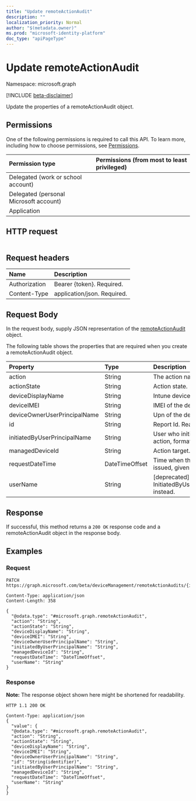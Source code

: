 ```yaml
---
title: "Update remoteActionAudit"
description: ""
localization_priority: Normal
author: "$(metadata.owner)"
ms.prod: "microsoft-identity-platform"
doc_type: "apiPageType"
---
```


# Update remoteActionAudit

Namespace: microsoft.graph

[!INCLUDE [beta-disclaimer](../../includes/beta-disclaimer.md)]

Update the properties of a remoteActionAudit object.

## Permissions

One of the following permissions is required to call this API. To learn more, including how to choose permissions, see [Permissions](/graph/permissions-reference).

| Permission type                        | Permissions (from most to least privileged) |
| :------------------------------------- | :------------------------------------------ |
| Delegated (work or school account)     |                                             |
| Delegated (personal Microsoft account) |                                             |
| Application                            |                                             |

## HTTP request

<!-- {
  "blockType": "ignored"
}
-->

```http

```

## Request headers

| Name          | Description                 |
| :------------ | :-------------------------- |
| Authorization | Bearer {token}. Required.   |
| Content-Type  | application/json. Required. |

## Request Body

In the request body, supply JSON representation of the [remoteActionAudit](../resources/intune-remoteactionaudit.md) object.

<!-- Actions and Functions -->

<!-- CRUD Methods -->

The following table shows the properties that are required when you create a remoteActionAudit object.

| Property                     | Type           | Description                                                   |
| :--------------------------- | :------------- | :------------------------------------------------------------ |
| action                       | String         | The action name.                                              |
| actionState                  | String         | Action state.                                                 |
| deviceDisplayName            | String         | Intune device name.                                           |
| deviceIMEI                   | String         | IMEI of the device.                                           |
| deviceOwnerUserPrincipalName | String         | Upn of the device owner.                                      |
| id                           | String         | Report Id. Read-only.                                         |
| initiatedByUserPrincipalName | String         | User who initiated the device action, format is UPN.          |
| managedDeviceId              | String         | Action target.                                                |
| requestDateTime              | DateTimeOffset | Time when the action was issued, given in UTC.                |
| userName                     | String         | [deprecated] Please use InitiatedByUserPrincipalName instead. |

## Response

If successful, this method returns a `200 OK` response code and a remoteActionAudit object in the response body.

## Examples

### Request

<!-- {
  "blockType": "request",
  "name": "update_remoteactionaudit"
}
-->

```http
PATCH https://graph.microsoft.com/beta/deviceManagement/remoteActionAudits/{id}

Content-Type: application/json
Content-Length: 358

{
  "@odata.type": "#microsoft.graph.remoteActionAudit",
  "action": "String",
  "actionState": "String",
  "deviceDisplayName": "String",
  "deviceIMEI": "String",
  "deviceOwnerUserPrincipalName": "String",
  "initiatedByUserPrincipalName": "String",
  "managedDeviceId": "String",
  "requestDateTime": "DateTimeOffset",
  "userName": "String"
}

```

### Response

**Note:** The response object shown here might be shortened for readability.

<!-- {
  "blockType": "response",
  "truncated": true,
  "@odata.type": "microsoft.management.services.api.remoteActionAudit"
}
-->

```http
HTTP 1.1 200 OK

Content-Type: application/json
{
  "value": {
  "@odata.type": "#microsoft.graph.remoteActionAudit",
  "action": "String",
  "actionState": "String",
  "deviceDisplayName": "String",
  "deviceIMEI": "String",
  "deviceOwnerUserPrincipalName": "String",
  "id": "String(identifier)",
  "initiatedByUserPrincipalName": "String",
  "managedDeviceId": "String",
  "requestDateTime": "DateTimeOffset",
  "userName": "String"
}
}

```